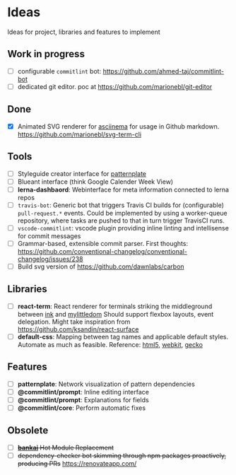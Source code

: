 # Ideas

Ideas for project, libraries and features to implement

## Work in progress
* [ ] configurable `commitlint` bot: https://github.com/ahmed-taj/commitlint-bot
* [ ] dedicated git editor. poc at https://github.com/marionebl/git-editor

## Done
* [x] Animated SVG renderer for [asciinema](https://github.com/asciinema/asciinema-player) for usage in Github markdown. https://github.com/marionebl/svg-term-cli

## Tools

* [ ] Styleguide creator interface for [patternplate](https://github.com/sinnerschrader/patternplate)
* [ ] Blueant interface (think Google Calender Week View)
* [ ] **lerna-dashbaord**: Webinterface for meta information connected to lerna repos
* [ ] `travis-bot`: Generic bot that triggers Travis CI builds for (configurable) `pull-request.*` events. Could be implemented by using a worker-queue repository, where tasks are pushed to that in turn trigger TravisCI runs.
* [ ] `vscode-commitlint`: vscode plugin providing inline linting and intellisense for commit messages
* [ ] Grammar-based, extensible commit parser. First thoughts: https://github.com/conventional-changelog/conventional-changelog/issues/238
* [ ] Build svg version of https://github.com/dawnlabs/carbon

## Libraries

* [ ] **react-term**: React renderer for terminals striking the middleground between [ink](https://github.com/vadimdemedes/ink) and [mylittledom](https://github.com/manaflair/mylittledom) Should support flexbox layouts, event delegation. Might take inspiration from https://github.com/ksandin/react-surface
* [ ] **default-css**: Mapping between tag names and applicable default styles. Automate as much as feasible. Reference: [html5](https://www.w3.org/TR/html5/rendering.html#replaced-elements), [webkit](https://trac.webkit.org/browser/trunk/Source/WebCore/css/html.css), [gecko](https://dxr.mozilla.org/mozilla-central/source/layout/style/res/html.css)

## Features

* [ ] **patternplate**: Network visualization of pattern dependencies
* [ ] **@commitlint/prompt**: Inline editing interface
* [ ] **@commitlint/prompt**: Explanations for fields
* [ ] **@commitlint/core**: Perform automatic fixes

## Obsolete
* [ ] ~~[**bankai**](https://github.com/yoshuawuyts/bankai/issues/31) Hot Module Replacement~~
* [ ] ~~dependency-checker bot skimming through npm packages proactively, producing PRs~~ https://renovateapp.com/
